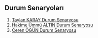 ## Durum Senaryoları


1. [Taylan KARAY Durum Senaryosu]()
2. [Hakime Ümmü ALTIN Durum Senaryosu](HakimeUmmuALTIN_DurumSenaryosu.pdf)
3. [Ceren ÖGÜN Durum Senaryosu](ceren_durumsenaryosu(1).pdf)
